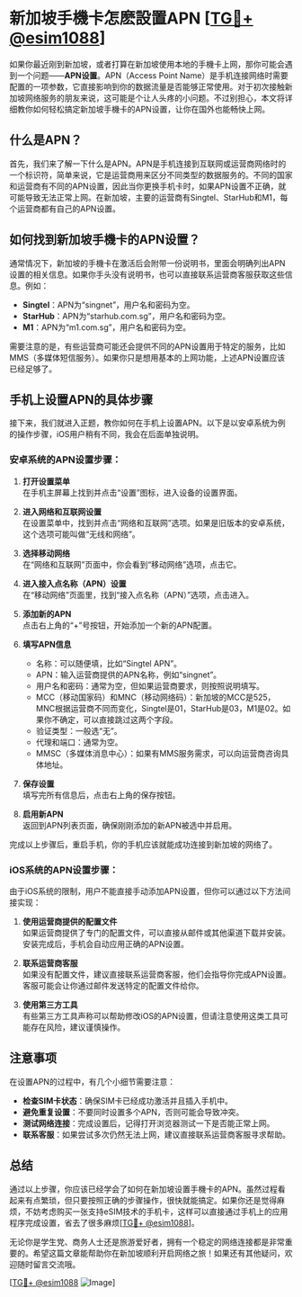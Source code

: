 # 新加坡手機卡怎麽設置APN [[TG💪+ @esim1088](https://t.me/s/esim1088)]

如果你最近刚到新加坡，或者打算在新加坡使用本地的手機卡上网，那你可能会遇到一个问题——**APN设置**。APN（Access Point Name）是手机连接网络时需要配置的一项参数，它直接影响到你的数据流量是否能够正常使用。对于初次接触新加坡网络服务的朋友来说，这可能是个让人头疼的小问题。不过别担心，本文将详细教你如何轻松搞定新加坡手機卡的APN设置，让你在国外也能畅快上网。

## 什么是APN？

首先，我们来了解一下什么是APN。APN是手机连接到互联网或运营商网络时的一个标识符，简单来说，它是运营商用来区分不同类型的数据服务的。不同的国家和运营商有不同的APN设置，因此当你更换手机卡时，如果APN设置不正确，就可能导致无法正常上网。在新加坡，主要的运营商有Singtel、StarHub和M1，每个运营商都有自己的APN设置。

## 如何找到新加坡手機卡的APN设置？

通常情况下，新加坡的手機卡在激活后会附带一份说明书，里面会明确列出APN设置的相关信息。如果你手头没有说明书，也可以直接联系运营商客服获取这些信息。例如：

- **Singtel**：APN为“singnet”，用户名和密码为空。
- **StarHub**：APN为“starhub.com.sg”，用户名和密码为空。
- **M1**：APN为“m1.com.sg”，用户名和密码为空。

需要注意的是，有些运营商可能还会提供不同的APN设置用于特定的服务，比如MMS（多媒体短信服务）。如果你只是想用基本的上网功能，上述APN设置应该已经足够了。

## 手机上设置APN的具体步骤

接下来，我们就进入正题，教你如何在手机上设置APN。以下是以安卓系统为例的操作步骤，iOS用户稍有不同，我会在后面单独说明。

### 安卓系统的APN设置步骤：

1. **打开设置菜单**  
   在手机主屏幕上找到并点击“设置”图标，进入设备的设置界面。

2. **进入网络和互联网设置**  
   在设置菜单中，找到并点击“网络和互联网”选项。如果是旧版本的安卓系统，这个选项可能叫做“无线和网络”。

3. **选择移动网络**  
   在“网络和互联网”页面中，你会看到“移动网络”选项，点击它。

4. **进入接入点名称（APN）设置**  
   在“移动网络”页面里，找到“接入点名称（APN）”选项，点击进入。

5. **添加新的APN**  
   点击右上角的“+”号按钮，开始添加一个新的APN配置。

6. **填写APN信息**  
   - 名称：可以随便填，比如“Singtel APN”。
   - APN：输入运营商提供的APN名称，例如“singnet”。
   - 用户名和密码：通常为空，但如果运营商要求，则按照说明填写。
   - MCC（移动国家码）和MNC（移动网络码）：新加坡的MCC是525，MNC根据运营商不同而变化，Singtel是01，StarHub是03，M1是02。如果你不确定，可以直接跳过这两个字段。
   - 验证类型：一般选“无”。
   - 代理和端口：通常为空。
   - MMSC（多媒体消息中心）：如果有MMS服务需求，可以向运营商咨询具体地址。

7. **保存设置**  
   填写完所有信息后，点击右上角的保存按钮。

8. **启用新APN**  
   返回到APN列表页面，确保刚刚添加的新APN被选中并启用。

完成以上步骤后，重启手机，你的手机应该就能成功连接到新加坡的网络了。

### iOS系统的APN设置步骤：

由于iOS系统的限制，用户不能直接手动添加APN设置，但你可以通过以下方法间接实现：

1. **使用运营商提供的配置文件**  
   如果运营商提供了专门的配置文件，可以直接从邮件或其他渠道下载并安装。安装完成后，手机会自动应用正确的APN设置。

2. **联系运营商客服**  
   如果没有配置文件，建议直接联系运营商客服，他们会指导你完成APN设置。客服可能会让你通过邮件发送特定的配置文件给你。

3. **使用第三方工具**  
   有些第三方工具声称可以帮助修改iOS的APN设置，但请注意使用这类工具可能存在风险，建议谨慎操作。

## 注意事项

在设置APN的过程中，有几个小细节需要注意：

- **检查SIM卡状态**：确保SIM卡已经成功激活并且插入手机中。
- **避免重复设置**：不要同时设置多个APN，否则可能会导致冲突。
- **测试网络连接**：完成设置后，记得打开浏览器测试一下是否能正常上网。
- **联系客服**：如果尝试多次仍然无法上网，建议直接联系运营商客服寻求帮助。

## 总结

通过以上步骤，你应该已经学会了如何在新加坡设置手機卡的APN。虽然过程看起来有点繁琐，但只要按照正确的步骤操作，很快就能搞定。如果你还是觉得麻烦，不妨考虑购买一张支持eSIM技术的手机卡，这样可以直接通过手机上的应用程序完成设置，省去了很多麻烦[[TG💪+ @esim1088](https://t.me/s/esim1088)]。

无论你是学生党、商务人士还是旅游爱好者，拥有一个稳定的网络连接都是非常重要的。希望这篇文章能帮助你在新加坡顺利开启网络之旅！如果还有其他疑问，欢迎随时留言交流哦。

[[TG💪+ @esim1088](https://t.me/s/esim1088) ![Image](https://i.postimg.cc/4NQfJmqS/Snipaste-2025-05-13-00-14-12.png)]